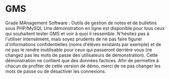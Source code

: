 GMS
===

Grade MAnagement Software : Outils de gestion de notes et de bulletins sous PHP/MySQL
Une démonstration en ligne est disponible pour tous ceux qui souhaitent tester GMS et voir à quoi il ressemble.
N'hésitez pas à l'utiliser intensément, mais soyez prudents de ne pas faire figurer d'informations confidentielles (noms d'élèves existants par exemple)
et de ne pas le rendre inutilisable pour ceux qui passeront derrière vous (ne changez pas les mots de passe des utilisateurs de démonstration).
Cette démonstration ne contient que des données factices.
Afin de permettre à chacun de profiter de cette version de démo, merci de ne pas changer les mots de passe ou de désactiver les connexions.
